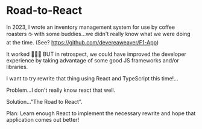 # Road-to-React

In 2023, I wrote an inventory management system for use by coffee roasters ☕️ with some buddies...we didn't really know what we were doing at the time. 
(See? https://github.com/devereaweaver/F1-App)

It worked 🤷🏾‍♂️ BUT in retrospect, we could have improved the developer experience by taking advantage of some good JS frameworks and/or libraries. 

I want to try rewrite that thing using React and TypeScript this time!...

Problem...I don't really know react that well.

Solution..."The Road to React".

Plan: Learn enough React to implement the necessary rewrite and hope that application comes out better!
